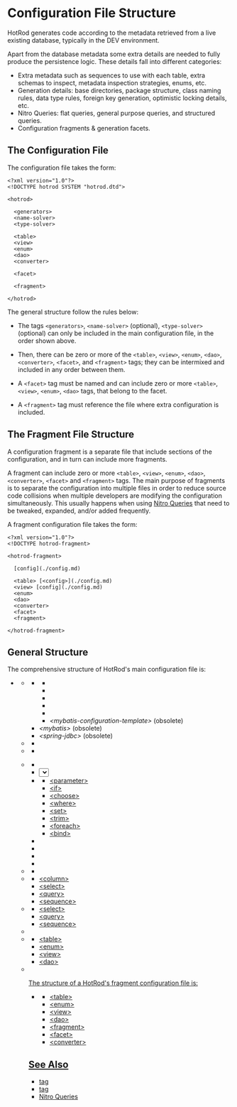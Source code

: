# Configuration File Structure

HotRod generates code according to the metadata retrieved from a live existing database, typically 
in the DEV environment.

Apart from the database metadata some extra details are needed to fully produce the persistence logic. These details fall into different categories:

- Extra metadata such as sequences to use with each table, extra schemas to inspect, metadata inspection strategies, enums, etc.
- Generation details: base directories, package structure, class naming rules, data type rules, foreign key generation, optimistic locking details, etc.
- Nitro Queries: flat queries, general purpose queries, and structured queries.
- Configuration fragments & generation facets.

## The Configuration File

The configuration file takes the form:

    <?xml version="1.0"?>
    <!DOCTYPE hotrod SYSTEM "hotrod.dtd">
    
    <hotrod>
    
      <generators>
      <name-solver>
      <type-solver>
      
      <table>
      <view>
      <enum>
      <dao>
      <converter>
      
      <facet>
      
      <fragment>
      
    </hotrod>

The general structure follow the rules below:

- The tags `<generators>`, `<name-solver>` (optional), `<type-solver>` (optional) can only be included in the main configuration file, in the order shown above.

- Then, there can be zero or more of the `<table>`, `<view>`, `<enum>`, `<dao>`, `<converter>`, `<facet>`, and `<fragment>` tags; 
they can be intermixed and included in any order between them.

- A `<facet>` tag must be named and can include zero or more `<table>`, `<view>`, `<enum>`, `<dao>` tags, that belong to the facet.

- A `<fragment>` tag must reference the file where extra configuration is included.

## The Fragment File Structure

A configuration fragment is a separate file that include sections of the configuration, and in turn can include more fragments.

A fragment can include zero or more `<table>`, `<view>`, `<enum>`, `<dao>`, `<converter>`, `<facet>` and `<fragment>` tags. The main purpose of 
fragments is to separate the configuration into multiple files in order to reduce source code collisions when multiple developers are 
modifying the configuration simultaneously. This usually happens when using [Nitro Queries](../nitro/nitro-queries.md) that need to be tweaked, expanded, 
and/or added frequently.

A fragment configuration file takes the form:

    <?xml version="1.0"?>
    <!DOCTYPE hotrod-fragment>
    
    <hotrod-fragment>
    
      [config](./config.md)
    
      <table> [<config>](./config.md)
      <view> [config](./config.md)
      <enum>
      <dao>
      <converter>
      <facet>
      <fragment>
    
    </hotrod-fragment>

## General Structure

The comprehensive structure of HotRod's main configuration file is:

 * [<hotrod>](hotrod.md)
    * [<generators>](generators.md)
        * [<mybatis-spring>](mybatis-spring.md)
            * [<daos>](daos.md)
            * [<mappers>](mapper.md)
            * [<select-generation>](select-generation.md)
            * [<classic-fk-navigation>](classic-fk-navigation-mybatis-spring.md)
            * [<property>](property.md)
            * *&lt;mybatis-configuration-template>* (obsolete)
        * *&lt;mybatis>* (obsolete)
        * *&lt;spring-jdbc>* (obsolete)
    * [<name-solver>](name-solver.md)
        * [<name>](name.md)
    * [<type-solver>](type-solver.md)
        * [<when>](when-type-solver.md)
    * [<table>](table.md)
        * [<column>](column.md)
        * [<select>](select.md)
            * [<parameter>](parameter.md)
            * [<column>](column.md)
            * [<columns>](columns.md)
                * [<vo>](vo.md)
                   * [<association>](association.md)
                     * &lt;association>
                     * [<collection>](collection.md)
                     * [<expression>](expression.md)
                   * &lt;collection>
                        * &lt;association>
                        * &lt;collection>
                        * &lt;expression>
                   * &lt;expression>
                * &lt;association>
                * &lt;expression>
            * [<complement>](complement.md)
                * [<if>](id.md)
                   * Any number of &lt;if>, &lt;choose>, &lt;where>, &lt;set>, &lt;trim>, &lt;foreach>, &lt;bind>
                * [<choose>](choose.md)
                    * [<when>](when-choose.md)
                      * Any number of &lt;if>, &lt;choose>, &lt;where>, &lt;set>, &lt;trim>, &lt;foreach>, &lt;bind>
                    * [<otherwise>](otherwise.md)
                      * Any number of &lt;if>, &lt;choose>, &lt;where>, &lt;set>, &lt;trim>, &lt;foreach>, &lt;bind>
                * [<where>](where.md)
                      * Any number of &lt;if>, &lt;choose>, &lt;where>, &lt;set>, &lt;trim>, &lt;foreach>, &lt;bind>
                * [<set>](set.md)
                      * Any number of &lt;if>, &lt;choose>, &lt;where>, &lt;set>, &lt;trim>, &lt;foreach>, &lt;bind>
                * [<trim>](trim.md)
                      * Any number of &lt;if>, &lt;choose>, &lt;where>, &lt;set>, &lt;trim>, &lt;foreach>, &lt;bind>
                * [<foreach>](foreach.md)
                * [<bind>](bind.md)
        * [<query>](query.md)
            * &lt;parameter>
            * &lt;if>
            * &lt;choose>
            * &lt;where>
            * &lt;set>
            * &lt;trim>
            * &lt;foreach>
            * &lt;bind>
        * [<sequence>](sequence.md)
        * [<classic-fk-navigation>](classic-fk-navigation-table.md)
        * [<auto-generated-column>](auto-generated-column.md)
        * [<version-control-column>](version-control-column.md)
    * [<enum>](enum.md)
        * [<non-persistent>](non-persistent.md)
    * [<view>](view.md)
        * &lt;column>
        * &lt;select>
        * &lt;query>
        * &lt;sequence>
    * [<dao>](dao.md)
        * &lt;select>
        * &lt;query>
        * &lt;sequence>
    * [<fragment>](fragment.md)
    * [<facet>](facet.md)
        * &lt;table>
        * &lt;enum>
        * &lt;view>
        * &lt;dao>
    * [<converter>](converter.md)

The structure of a HotRod's fragment configuration file is:

 * [<hotrod-fragment>](hotrod-fragment.md)
    * &lt;table>
    * &lt;enum>
    * &lt;view>
    * &lt;dao>
    * &lt;fragment>
    * &lt;facet>
    * &lt;converter>



## See Also

- [<name-solver>](name-solver.md) tag
- [<type-solver>](type-solver.md) tag
- [Nitro Queries](../nitro/nitro-queries.md)
 
 
 